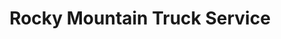 ---
title: "Rocky Mountain Truck Service"
url: /great-falls/rocky-mountain-truck-service/
shop: Autowerkstatt
---